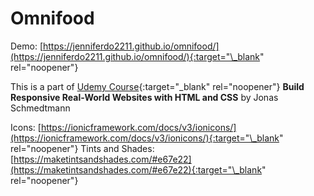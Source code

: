 # Omnifood

Demo: [https://jenniferdo2211.github.io/omnifood/](https://jenniferdo2211.github.io/omnifood/){:target="\_blank" rel="noopener"}

This is a part of [Udemy Course](https://www.udemy.com/course/design-and-develop-a-killer-website-with-html5-and-css3/){:target="\_blank" rel="noopener"}
**Build Responsive Real-World Websites with HTML and CSS** by Jonas Schmedtmann

Icons: [https://ionicframework.com/docs/v3/ionicons/](https://ionicframework.com/docs/v3/ionicons/){:target="\_blank" rel="noopener"}
Tints and Shades: [https://maketintsandshades.com/#e67e22](https://maketintsandshades.com/#e67e22){:target="\_blank" rel="noopener"}
